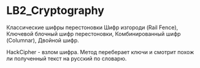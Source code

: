 # LB2_Cryptography
Классические шифры перестоновки 
Шифр изгороди (Rail Fence),
Ключевой блочный шифр перестоновки, 
Комбинированный шифр (Columnar), 
Двойной шифр. 

HackCipher - взлом шифра. Метод переберает ключи и смотрит похож ли полученный текст на русский по словарю.

